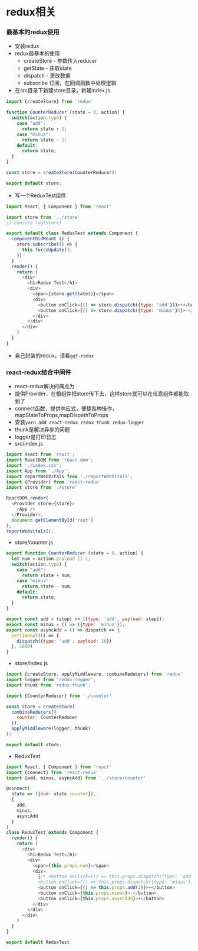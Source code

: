 # redux相关

### 最基本的redux使用

* 安装redux
* redux最基本的使用
  * createStore - 参数传入reducer
  * getState - 获取state
  * dispatch - 更改数据
  * subscribe  订阅，在回调函数中处理逻辑
* 在src目录下新建store目录，新建index.js
```js
import {createStore} from 'redux'

function CounterReducer (state = 0, action) {
  switch(action.type) {
    case "add":
      return state + 1;
    case "minus":
      return state - 1;
    default:
      return state;
  }
}

const store = createStore(CounterReducer);

export default store;
```
* 写一个ReduxTest组件
```js
import React, { Component } from 'react'

import store from '../store'
// console.log(store)

export default class ReduxTest extends Component {
  componentDidMount () {
    store.subscribe(() => {
      this.forceUpdate();
    })
  }
  render() {
    return (
      <div>
        <h1>Redux Test</h1>
        <div>
          <span>{store.getState()}</span>
          <div>
            <button onClick={() => store.dispatch({type: 'add'})}>+</button>
            <button onClick={() => store.dispatch({type: 'minus'})}>-</button>
          </div>
        </div>
      </div>
    )
  }
}

```

* 自己封装的redux，请看`gqf-redux`

### react-redux结合中间件
* react-redux解决的痛点为
 * 提供Provider，在根组件把store传下去，这样store就可以在任意组件都能取到了
 * connect函数，提供响应式，便捷各种操作，mapStateToProps,mapDispathToProps
* 安装`yarn add react-redux redux-thunk redux-logger`
* thunk是解决异步的问题
* logger是打印日志
* src/index.js
```js
import React from 'react';
import ReactDOM from 'react-dom';
import './index.css';
import App from './App';
import reportWebVitals from './reportWebVitals';
import {Provider} from 'react-redux'
import store from './store'

ReactDOM.render(
  <Provider store={store}>
    <App />
  </Provider>,
  document.getElementById('root')
);
reportWebVitals();

```
* store/counter.js
```js
export function CounterReducer (state = 0, action) {
  let num = action.payload || 1;
  switch(action.type) {
    case "add":
      return state + num;
    case "minus":
      return state - num;
    default:
      return state;
  }
}

export const add = (step) => ({type: 'add', payload: step});
export const minus = () => ({type: 'minus'});
export const asyncAdd = () => dispatch => {
  setTimeout(() => {
    dispatch({type: 'add', payload: 10})
  }, 1000)
}
```
* store/index.js
```js
import {createStore, applyMiddleware, combineReducers} from 'redux'
import logger from 'redux-logger';
import thunk from 'redux-thunk';

import {CounterReducer} from './counter'

const store = createStore(
  combineReducers({
    counter: CounterReducer
  }),
  applyMiddleware(logger, thunk)
);

export default store;
```
* ReduxTest
```js
import React, { Component } from 'react'
import {connect} from 'react-redux'
import {add, minus, asyncAdd} from '../store/counter'

@connect(
  state => ({num: state.counter}),
  {
    add,
    minus,
    asyncAdd
  }
)
class ReduxTest extends Component {
  render() {
    return (
      <div>
        <h1>Redux Test</h1>
        <div>
          <span>{this.props.num}</span>
          <div>
            {/* <button onClick={() => this.props.dispatch({type: 'add'})}>+</button>
            <button onClick={() => this.props.dispatch({type: 'minus'})}>-</button> */}
            <button onClick={() => this.props.add(2)}>+</button>
            <button onClick={this.props.minus}>-</button>
            <button onClick={this.props.asyncAdd}>+</button>
          </div>
        </div>
      </div>
    )
  }
}

export default ReduxTest

```

